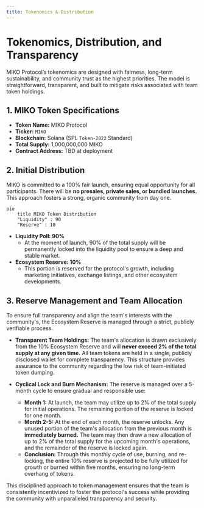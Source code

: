 ```yaml
---
title: Tokenomics & Distribution
---
```


# Tokenomics, Distribution, and Transparency

MIKO Protocol’s tokenomics are designed with fairness, long-term sustainability, and community trust as the highest priorities. The model is straightforward, transparent, and built to mitigate risks associated with team token holdings.

## 1. MIKO Token Specifications

-   **Token Name:** MIKO Protocol
-   **Ticker:** `MIKO`
-   **Blockchain:** Solana (SPL `Token-2022` Standard)
-   **Total Supply:** 1,000,000,000 MIKO
-   **Contract Address:** TBD at deployment

## 2. Initial Distribution

MIKO is committed to a 100% fair launch, ensuring equal opportunity for all participants. There will be **no presales, private sales, or bundled launches.** This approach fosters a strong, organic community from day one.


```mermaid
pie
    title MIKO Token Distribution
    "Liquidity" : 90
    "Reserve" : 10
```

-   **Liquidity Poll: 90%**
    - At the moment of launch, 90% of the total supply will be permanently locked into the liquidity pool to ensure a deep and stable market.
-   **Ecosystem Reserve: 10%** 
    - This portion is reserved for the protocol's growth, including marketing initiatives, exchange listings, and other ecosystem developments.

## 3. Reserve Management and Team Allocation

To ensure full transparency and align the team's interests with the community's, the Ecosystem Reserve is managed through a strict, publicly verifiable process.

- **Transparent Team Holdings:** The team's allocation is drawn exclusively from the 10% Ecosystem Reserve and will **never exceed 2% of the total supply at any given time.** All team tokens are held in a single, publicly disclosed wallet for complete transparency. This structure provides assurance to the community regarding the low risk of team-initiated token dumping.

- **Cyclical Lock and Burn Mechanism:** The reserve is managed over a 5-month cycle to ensure gradual and responsible use:
    - **Month 1:** At launch, the team may utilize up to 2% of the total supply for initial operations. The remaining portion of the reserve is locked for one month.
    - **Month 2-5:** At the end of each month, the reserve unlocks. Any unused portion of the team's allocation from the previous month is **immediately burned.** The team may then draw a new allocation of up to 2% of the total supply for the upcoming month's operations, and the remainder of the reserve is locked again.
    - **Conclusion:** Through this monthly cycle of use, burning, and re-locking, the entire 10% reserve is projected to be fully utilized for growth or burned within five months, ensuring no long-term overhang of tokens.

This disciplined approach to token management ensures that the team is consistently incentivized to foster the protocol's success while providing the community with unparalleled transparency and security.
